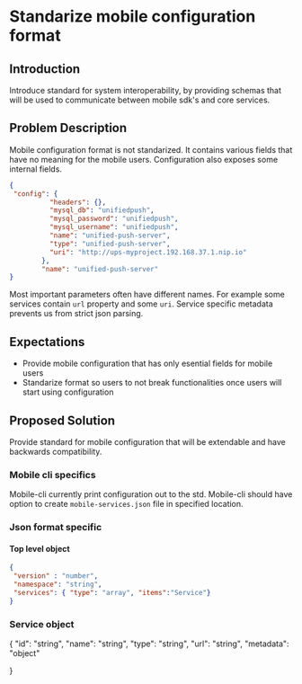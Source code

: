 # Standarize mobile configuration format

## Introduction

Introduce standard for system interoperability, by providing schemas that will be used to communicate between mobile sdk's and core services.

## Problem Description

Mobile configuration format is not standarized. It contains various fields that have no meaning for the mobile users.
Configuration also exposes some internal fields. 

```json
{
 "config": {
          "headers": {},
          "mysql_db": "unifiedpush",
          "mysql_password": "unifiedpush",
          "mysql_username": "unifiedpush",
          "name": "unified-push-server",
          "type": "unified-push-server",
          "uri": "http://ups-myproject.192.168.37.1.nip.io"
        },
        "name": "unified-push-server"
}
```

Most important parameters often have different names. For example some services contain `url` property and some `uri`.
Service specific metadata prevents us from strict json parsing.

## Expectations

- Provide mobile configuration that has only esential fields for mobile users
- Standarize format so users to not break functionalities once users will start using configuration
 
## Proposed Solution

Provide standard for mobile configuration that will be extendable and have backwards compatibility.

### Mobile cli specifics

Mobile-cli currently print configuration out to the std. 
Mobile-cli should have option to create `mobile-services.json` file in specified location.

### Json format specific

#### Top level object
```json
{
 "version" : "number",
 "namespace": "string",
 "services": { "type": "array", "items":"Service"}
}
```

### Service object

{
  "id": "string",
  "name": "string",
  "type": "string",
  "url": "string",
  "metadata": "object"

}


